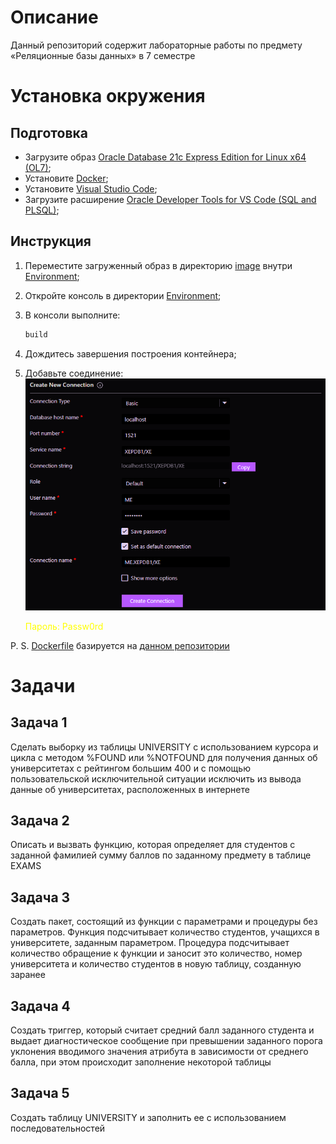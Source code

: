 # Описание
Данный репозиторий содержит лабораторные работы по предмету «Реляционные базы данных» в 7 семестре

# Установка окружения

## Подготовка
* Загрузите образ [Oracle Database 21c Express Edition for Linux x64 (OL7)](https://www.oracle.com/database/technologies/xe-downloads.html);
* Установите [Docker](https://learn.microsoft.com/ru-ru/virtualization/windowscontainers/quick-start/set-up-environment?tabs=Windows-Server);
* Установите [Visual Studio Code](https://code.visualstudio.com/download);
* Загрузите расширение [Oracle Developer Tools for VS Code (SQL and PLSQL)](https://marketplace.visualstudio.com/items?itemName=Oracle.oracledevtools);

## Инструкция
1. Переместите загруженный образ в директорию [image](/Environment/image/) внутри [Environment](/Environment);
2. Откройте консоль в директории [Environment](/Environment);
3. В консоли выполните:
    ```sh
    build
    ```
4. Дождитесь завершения построения контейнера;
5. Добавьте соединение:
    ![Новое соединение](/Environment/.resources/oracle_developer_tools_create_connection.png)

    <span style="color:yellow">Пароль: Passw0rd</span>

P. S. [Dockerfile](/Environment/bin/Dockerfile) базируется на [данном репозитории](https://github.com/oracle/docker-images/tree/main/OracleDatabase/SingleInstance/dockerfiles/21.3.0)

# Задачи

## Задача 1
Сделать выборку из таблицы UNIVERSITY c использованием курсора и цикла с методом %FOUND или %NOTFOUND для получения данных об университетах с рейтингом большим 400 и с помощью пользовательской исключительной ситуации исключить из вывода данные об университетах, расположенных в интернете

## Задача 2
Описать и вызвать функцию, которая определяет для студентов с заданной фамилией сумму баллов по заданному предмету в таблице EXAMS

## Задача 3
Создать пакет, состоящий из функции с параметрами и процедуры без параметров. Функция подсчитывает количество студентов, учащихся в университете, заданным параметром. Процедура подсчитывает количество обращение к функции и заносит это количество, номер университета и количество студентов в новую таблицу, созданную заранее

## Задача 4
Создать триггер, который считает средний балл заданного студента и выдает диагностическое сообщение при превышении заданного порога уклонения вводимого значения атрибута в зависимости от среднего балла, при этом происходит заполнение некоторой таблицы

## Задача 5
Создать таблицу UNIVERSITY и заполнить ее с использованием последовательностей